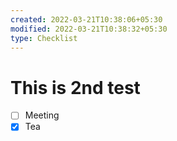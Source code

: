 ```yaml
---
created: 2022-03-21T10:38:06+05:30
modified: 2022-03-21T10:38:32+05:30
type: Checklist
---
```


# This is 2nd test

- [ ] Meeting
- [x] Tea
